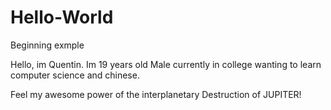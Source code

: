 # Hello-World
Beginning exmple

Hello, im Quentin. Im 19 years old Male currently in college wanting to learn computer science and chinese.

Feel my awesome power of the interplanetary Destruction of JUPITER!

